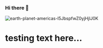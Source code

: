 ### Hi there 👋

![earth-planet-americas-l5JbspfwZ0yjHjlJ0K](https://user-images.githubusercontent.com/104471340/212435723-0458ff84-00da-4bda-8fb9-cf9f6821ad8d.gif)

# testing text here...

